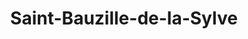 ---
title: Saint-Bauzille-de-la-Sylve
url: /saint-bauzille-de-la-sylve/
latitude: 43.617
longitude: 3.546
---